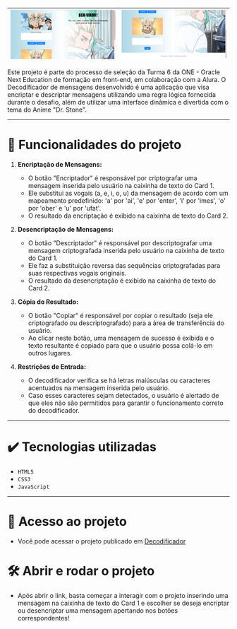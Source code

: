 | <img src="https://github.com/souzanac/decodificador/blob/1b0668c5b8522d88cfdce57034b446653915f83f/assets/design_1.png" alt="Imagem 1" width="900"> | <img src="https://github.com/souzanac/decodificador/blob/1b0668c5b8522d88cfdce57034b446653915f83f/assets/design_2.png" alt="Imagem 2" width="900"> |
|---|---|

Este projeto é parte do processo de seleção da Turma 6 da ONE - Oracle Next Education de formação em front-end, em colaboração com a Alura. O Decodificador de mensagens desenvolvido é uma aplicação que visa encriptar e descriptar mensagens utilizando uma regra lógica fornecida durante o desafio, além de utilizar uma interface dinâmica e divertida com o tema do Anime "Dr. Stone".

---

# :hammer: Funcionalidades do projeto

1. **Encriptação de Mensagens:**
   - O botão "Encriptador" é responsável por criptografar uma mensagem inserida pelo usuário na caixinha de texto do Card 1.
   - Ele substitui as vogais (a, e, i, o, u) da mensagem de acordo com um mapeamento predefinido: 'a' por 'ai', 'e' por 'enter', 'i' por 'imes', 'o' por 'ober' e 'u' por 'ufat'.
   - O resultado da encriptação é exibido na caixinha de texto do Card 2.

2. **Desencriptação de Mensagens:**
   - O botão "Descriptador" é responsável por descriptografar uma mensagem criptografada inserida pelo usuário na caixinha de texto do Card 1.
   - Ele faz a substituição reversa das sequências criptografadas para suas respectivas vogais originais.
   - O resultado da desencriptação é exibido na caixinha de texto do Card 2.

3. **Cópia do Resultado:**
   - O botão "Copiar" é responsável por copiar o resultado (seja ele criptografado ou descriptografado) para a área de transferência do usuário.
   - Ao clicar neste botão, uma mensagem de sucesso é exibida e o texto resultante é copiado para que o usuário possa colá-lo em outros lugares.

4. **Restrições de Entrada:**
   - O decodificador verifica se há letras maiúsculas ou caracteres acentuados na mensagem inserida pelo usuário.
   - Caso esses caracteres sejam detectados, o usuário é alertado de que eles não são permitidos para garantir o funcionamento correto do decodificador.

--- 

# ✔️ Tecnologias utilizadas

- ``HTML5``
- ``CSS3``
- ``JavaScript``

--- 

# 📁 Acesso ao projeto

- Você pode acessar o projeto publicado em [Decodificador](https://decodificador-gamma-wheat.vercel.app/)

# 🛠️ Abrir e rodar o projeto

- Após abrir o link, basta começar a interagir com o projeto inserindo uma mensagem na caixinha de texto do Card 1 e escolher se deseja encriptar ou desencriptar uma mensagem apertando nos botões correspondentes!
